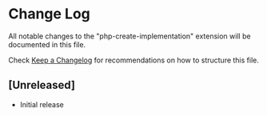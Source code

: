 # Change Log

All notable changes to the "php-create-implementation" extension will be documented in this file.

Check [Keep a Changelog](http://keepachangelog.com/) for recommendations on how to structure this file.

## [Unreleased]

- Initial release